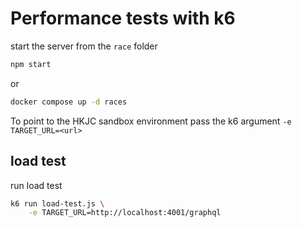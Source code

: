 # Performance tests with k6

start the server from the `race` folder 

```bash
npm start
```

or 
```bash
docker compose up -d races
```

To point to the HKJC sandbox environment pass the k6 argument
`-e TARGET_URL=<url>`


## load test

run load test 

```bash
k6 run load-test.js \
    -e TARGET_URL=http://localhost:4001/graphql
```